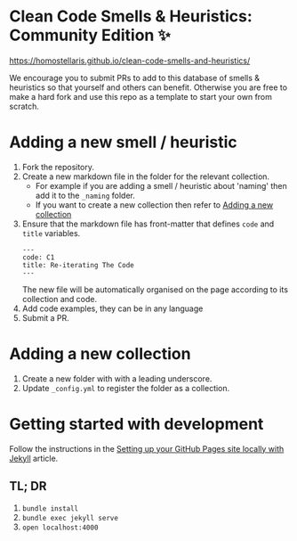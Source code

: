 # Clean Code Smells & Heuristics: Community Edition ✨

https://homostellaris.github.io/clean-code-smells-and-heuristics/

We encourage you to submit PRs to add to this database of smells & heuristics so that yourself and others can
benefit. Otherwise you are free to make a hard fork and use this repo as a template to start your own from scratch.

# Adding a new smell / heuristic

1. Fork the repository.
1. Create a new markdown file in the folder for the relevant collection.
   - For example if you are adding a smell / heuristic about 'naming' then add it to the `_naming` folder.
   - If you want to create a new collection then refer to [Adding a new collection](#adding-a-new-collection)
1. Ensure that the markdown file has front-matter that defines `code` and `title` variables.
   ```
   ---
   code: C1
   title: Re-iterating The Code
   ---
   ```
   The new file will be automatically organised on the page according to its collection and code.
1. Add code examples, they can be in any language
1. Submit a PR.

# Adding a new collection

1. Create a new folder with with a leading underscore.
2. Update `_config.yml` to register the folder as a collection.

# Getting started with development

Follow the instructions in the [Setting up your GitHub Pages site locally with Jekyll](https://help.github.com/en/articles/setting-up-your-github-pages-site-locally-with-jekyll) article.

## TL; DR

1. `bundle install`
2. `bundle exec jekyll serve`
3. `open localhost:4000`
